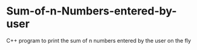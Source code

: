 # Sum-of-n-Numbers-entered-by-user
C++ program to print the sum of n numbers entered by the user on the fly
